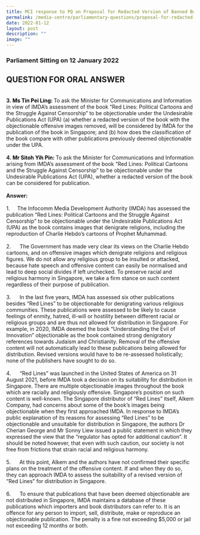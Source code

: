 ```yaml
---
title: MCI response to PQ on Proposal for Redacted Version of Banned Book Red Lines
permalink: /media-centre/parliamentary-questions/proposal-for-redacted-ver-of-banned-book/
date: 2022-01-12
layout: post
description: ""
image: ""
---
```

<h3>Parliament Sitting on 12 January 2022</h3>
<h2>QUESTION FOR ORAL ANSWER</h2>
<br>
<strong>3.&nbsp;<strong><span style="color: black;">Ms Tin Pei Ling:</span></strong><strong>&nbsp;</strong></strong>To ask the Minister for Communications and Information in view of IMDA’s assessment of the book “Red Lines: Political Cartoons and the Struggle Against Censorship” to be objectionable under the Undesirable Publications Act (UPA) (a) whether a redacted version of the book with the objectionable offensive images removed, will be considered by IMDA for the publication of the book in Singapore; and (b) how does the classification of the book compare with other publications previously deemed objectionable under the UPA.<br>
<br>
<strong>4.&nbsp;<strong><span style="color: black;">Mr Sitoh Yih Pin:&nbsp;</span></strong></strong>To ask the Minister for Communications and Information arising from IMDA’s assessment of the book “Red Lines: Political Cartoons and the Struggle Against Censorship” to be objectionable under the Undesirable Publications Act (UPA), whether a redacted version of the book can be considered for publication.<br>
<br>
<strong>Answer:<br>
<br>
</strong>
<div>1.<span style="white-space: pre;">		</span>The Infocomm Media Development Authority (IMDA) has assessed the publication “Red Lines: Political Cartoons and the Struggle Against Censorship” to be objectionable under the Undesirable Publications Act (UPA) as the book contains images that denigrate religions, including the reproduction of Charlie Hebdo’s cartoons of Prophet Muhammad.<br>
<br>
2.<span style="white-space: pre;">		</span>The Government has made very clear its views on the Charlie Hebdo cartoons, and on offensive images which denigrate religions and religious figures. We do not allow any religious group to be insulted or attacked, because hate speech and offensive content can easily be normalised and lead to deep social divides if left unchecked. To preserve racial and religious harmony in Singapore, we take a firm stance on such content regardless of their purpose of publication.<br>
<br>
3.<span style="white-space: pre;">		</span>In the last five years, IMDA has assessed six other publications besides “Red Lines” to be objectionable for denigrating various religious communities. These publications were assessed to be likely to cause feelings of enmity, hatred, ill-will or hostility between different racial or religious groups and are thus not allowed for distribution in Singapore. For example, in 2020, IMDA deemed the book “Understanding the Evil of Innovation” objectionable as the book contained strong denigratory references towards Judaism and Christianity. Removal of the offensive content will not automatically lead to these publications being allowed for distribution. Revised versions would have to be re-assessed holistically; none of the publishers have sought to do so.<br>
<br>
4.<span style="white-space: pre;">		</span>“Red Lines” was launched in the United States of America on 31 August 2021, before IMDA took a decision on its suitability for distribution in Singapore. There are multiple objectionable images throughout the book which are racially and religiously offensive. Singapore’s position on such content is well-known. The Singapore distributor of “Red Lines” itself, Alkem Company, had concerns about some of the book’s images being objectionable when they first approached IMDA. In response to IMDA’s public explanation of its reasons for assessing “Red Lines” to be objectionable and unsuitable for distribution in Singapore, the authors Dr Cherian George and Mr Sonny Liew issued a public statement in which they expressed the view that the “regulator has opted for additional caution”. It should be noted however, that even with such caution, our society is not free from frictions that strain racial and religious harmony.&nbsp;<br>
<br>
5.<span style="white-space: pre;">		</span>At this point, Alkem and the authors have not confirmed their specific plans on the treatment of the offensive content. If and when they do so, they can approach IMDA to assess the suitability of a revised version of “Red Lines” for distribution in Singapore.<br>
<br>
6.<span style="white-space: pre;">		</span>To ensure that publications that have been deemed objectionable are not distributed in Singapore, IMDA maintains a database of these publications which importers and book distributors can refer to. It is an offence for any person to import, sell, distribute, make or reproduce an objectionable publication. The penalty is a fine not exceeding $5,000 or jail not exceeding 12 months or both.<br>
<div>&nbsp;</div>
</div>